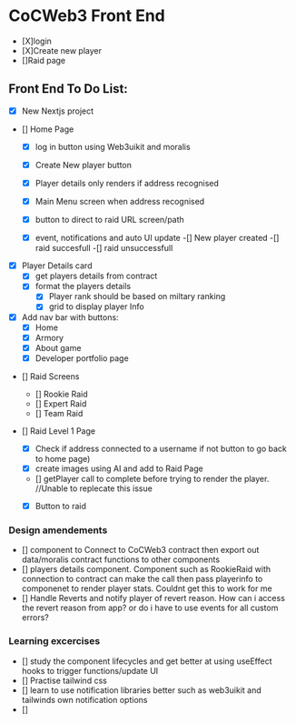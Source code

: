 # CoCWeb3 Front End
- [X]login
- [X]Create new player
- []Raid page 

## Front End To Do List:
- [X] New Nextjs project

- [] Home Page
    - [X] log in button using Web3uikit and moralis  
    - [X] Create New player button
    - [X] Player details only renders if address recognised
    - [X] Main Menu screen when address recognised
    - [X] button to direct to raid URL screen/path
    - [X] event, notifications and auto UI update
        -[] New player created
        -[] raid succesfull
        -[] raid unsuccessfull



- [X] Player Details card
    - [X] get players details from contract
    - [X] format the players details
        - [X] Player rank should be based on miltary ranking
        - [X] grid to display player Info

- [X] Add nav bar with buttons:
    - [X] Home 
    - [X] Armory
    - [X] About game
    - [X] Developer portfolio page

- [] Raid Screens
    - [] Rookie Raid
    - [] Expert Raid
    - [] Team Raid

- [] Raid Level 1 Page

    - [X] Check if address connected to a username if not button to go back to home page)
    - [X] create images using AI and add to Raid Page
    - [] getPlayer call to complete before trying to render the player. 
        //Unable to replecate this issue
    - [X] Button to raid





### Design amendements

- [] component to Connect to CoCWeb3 contract then export out data/moralis contract functions to other components
- [] players details component. Component such as RookieRaid with connection to contract can make the call then pass playerinfo to componenet to render player stats. Couldnt get this to work for me
- [] Handle Reverts and notify player of revert reason. How can i access the revert reason from app? or do i have to use events for all custom errors?

### Learning excercises

 - [] study the component lifecycles and get better at using useEffect hooks to trigger functions/update UI
 - [] Practise tailwind css 
 - [] learn to use notification libraries better such as web3uikit and tailwinds own notification options
 - []



